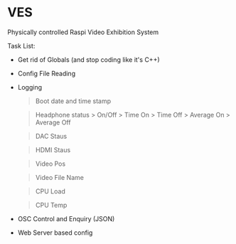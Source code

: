 # VES
Physically controlled Raspi Video Exhibition System

Task List:
- Get rid of Globals (and stop coding like it's C++)
- Config File Reading
- Logging
	 > Boot date and time stamp
   
   > Headphone status
		 > On/Off
		 > Time On
		 > Time Off
		 > Average On
		 > Average Off
     
	 > DAC Staus
   
	 > HDMI Staus
   
	 > Video Pos
   
	 > Video File Name
   
	 > CPU Load
   
	 > CPU Temp
   
- OSC Control and Enquiry (JSON)
- Web Server based config
